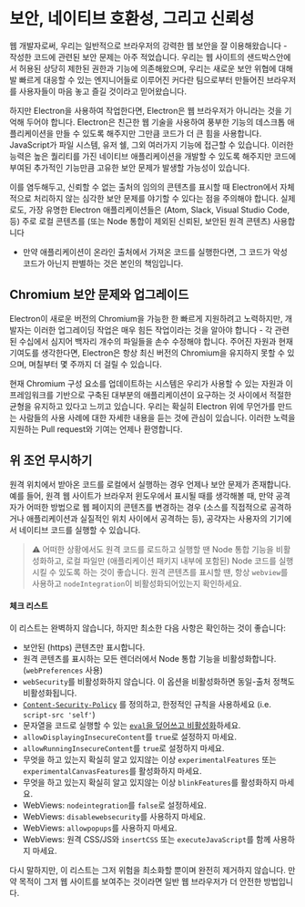 # 보안, 네이티브 호환성, 그리고 신뢰성

웹 개발자로써, 우리는 일반적으로 브라우저의 강력한 웹 보안을 잘 이용해왔습니다 - 작성한
코드에 관련된 보안 문제는 아주 적었습니다. 우리는 웹 사이트의 샌드박스안에서 허용된
상당히 제한된 권한과 기능에 의존해왔으며, 우리는 새로운 보안 위협에 대해 발 빠르게
대응할 수 있는 엔지니어들로 이루어진 커다란 팀으로부터 만들어진 브라우저를 사용자들이
마음 놓고 즐길 것이라고 믿어왔습니다.

하지만 Electron을 사용하여 작업한다면, Electron은 웹 브라우저가 아니라는 것을 기억해
두어야 합니다. Electron은 친근한 웹 기술을 사용하여 풍부한 기능의 데스크톱
애플리케이션을 만들 수 있도록 해주지만 그만큼 코드가 더 큰 힘을 사용합니다.
JavaScript가 파일 시스템, 유저 쉘, 그외 여러가지 기능에 접근할 수 있습니다. 이러한
능력은 높은 퀄리티를 가진 네이티브 애플리케이션을 개발할 수 있도록 해주지만 코드에
부여된 추가적인 기능만큼 고유한 보안 문제가 발생할 가능성이 있습니다.

이를 염두해두고, 신뢰할 수 없는 출처의 임의의 콘텐츠를 표시할 때 Electron에서
자체적으로 처리하지 않는 심각한 보안 문제를 야기할 수 있다는 점을 주의해야 합니다.
실제로도, 가장 유명한 Electron 애플리케이션들은 (Atom, Slack, Visual Studio Code,
등) 주로 로컬 콘텐츠를 (또는 Node 통합이 제외된 신뢰된, 보안된 원격 콘텐츠) 사용합니다
- 만약 애플리케이션이 온라인 출처에서 가져온 코드를 실행한다면, 그 코드가 악성 코드가
아닌지 판별하는 것은 본인의 책임입니다.

## Chromium 보안 문제와 업그레이드

Electron이 새로운 버전의 Chromium을 가능한 한 빠르게 지원하려고 노력하지만,
개발자는 이러한 업그레이딩 작업은 매우 힘든 작업이라는 것을 알아야 합니다 - 각 관련된
수십에서 심지어 백자리 개수의 파일들을 손수 수정해야 합니다. 주어진 자원과 현재
기여도를 생각한다면, Electron은 항상 최신 버전의 Chromium을 유지하지 못할 수 있으며,
며칠부터 몇 주까지 더 걸릴 수 있습니다.

현재 Chromium 구성 요소를 업데이트하는 시스템은 우리가 사용할 수 있는 자원과 이
프레임워크를 기반으로 구축된 대부분의 애플리케이션이 요구하는 것 사이에서 적절한 균형을
유지하고 있다고 느끼고 있습니다. 우리는 확실히 Electron 위에 무언가를 만드는 사람들의
사용 사례에 대한 자세한 내용을 듣는 것에 관심이 있습니다. 이러한 노력을 지원하는 Pull
request와 기여는 언제나 환영합니다.

## 위 조언 무시하기

원격 위치에서 받아온 코드를 로컬에서 실행하는 경우 언제나 보안 문제가 존재합니다.
예를 들어, 원격 웹 사이트가 브라우저 윈도우에서 표시될 때를 생각해볼 때, 만약 공격자가
어떠한 방법으로 웹 페이지의 콘텐츠를 변경하는 경우 (소스를 직접적으로 공격하거나
애플리케이션과 실질적인 위치 사이에서 공격하는 등), 공갹자는 사용자의 기기에서 네이티브
코드를 실행할 수 있습니다.

> :warning: 어떠한 상황에서도 원격 코드를 로드하고 실행할 땐 Node 통합 기능을
비활성화하고, 로컬 파일만 (애플리케이션 패키지 내부에 포함된) Node 코드를 실행시킬 수
있도록 하는 것이 좋습니다. 원격 콘텐츠를 표시할 땐, 항상 `webview`를 사용하고
`nodeIntegration`이 비활성화되어있는지 확인하세요.

#### 체크 리스트

이 리스트는 완벽하지 않습니다, 하지만 최소한 다음 사항은 확인하는 것이 좋습니다:

* 보안된 (https) 콘텐츠만 표시합니다.
* 원격 콘텐츠를 표시하는 모든 렌더러에서 Node 통합 기능을 비활성화합니다.
  (`webPreferences` 사용)
* `webSecurity`를 비활성화하지 않습니다. 이 옵션을 비활성화하면 동일-출처 정책도
  비활성화됩니다.
* [`Content-Security-Policy`](http://www.html5rocks.com/en/tutorials/security/content-security-policy/)
  를 정의하고, 한정적인 규칙을 사용하세요 (i.e. `script-src 'self'`)
* 문자열을 코드로 실행할 수 있는
  [`eval`을 덮어쓰고 비활성화](https://github.com/nylas/N1/blob/0abc5d5defcdb057120d726b271933425b75b415/static/index.js#L6)하세요.
* `allowDisplayingInsecureContent`를 `true`로 설정하지 마세요.
* `allowRunningInsecureContent`를 `true`로 설정하지 마세요.
* 무엇을 하고 있는지 확실히 알고 있지않는 이상 `experimentalFeatures` 또는
  `experimentalCanvasFeatures`를 활성화하지 마세요.
* 무엇을 하고 있는지 확실히 알고 있지않는 이상 `blinkFeatures`를 활성화하지 마세요.
* WebViews: `nodeintegration`를 `false`로 설정하세요.
* WebViews: `disablewebsecurity`를 사용하지 마세요.
* WebViews: `allowpopups`를 사용하지 마세요.
* WebViews: 원격 CSS/JS와 `insertCSS` 또는 `executeJavaScript`를 함께 사용하지
  마세요.

다시 말하지만, 이 리스트는 그저 위험을 최소화할 뿐이며 완전히 제거하지 않습니다. 만약
목적이 그저 웹 사이트를 보여주는 것이라면 일반 웹 브라우저가 더 안전한 방법입니다.
